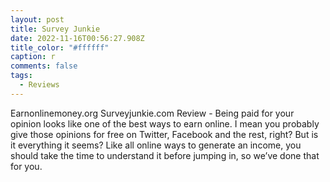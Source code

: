```yaml
---
layout: post
title: Survey Junkie
date: 2022-11-16T00:56:27.908Z
title_color: "#ffffff"
caption: r
comments: false
tags:
  - Reviews
---
```

Earnonlinemoney.org Surveyjunkie.com Review - Being paid for your opinion looks like one of the best ways to earn online. I mean you probably give those opinions for free on Twitter, Facebook and the rest, right? But is it everything it seems? Like all online ways to generate an income, you should take the time to understand it before jumping in, so we’ve done that for you.
